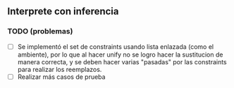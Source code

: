 ## Interprete con inferencia

### TODO (problemas)

- [ ] Se implementó el set de constraints usando lista enlazada (como el ambiente), por lo que al hacer unify no se logro hacer la sustitucion de manera correcta, y se deben hacer varias "pasadas" por  las constraints para realizar los reemplazos.
- [ ] Realizar más casos de prueba
